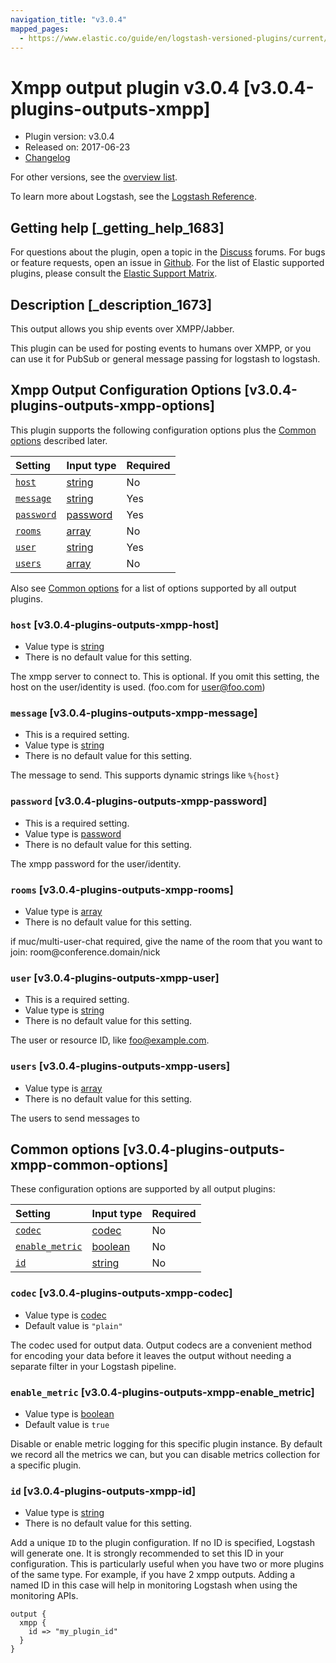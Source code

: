 ```yaml
---
navigation_title: "v3.0.4"
mapped_pages:
  - https://www.elastic.co/guide/en/logstash-versioned-plugins/current/v3.0.4-plugins-outputs-xmpp.html
---
```


# Xmpp output plugin v3.0.4 [v3.0.4-plugins-outputs-xmpp]

* Plugin version: v3.0.4
* Released on: 2017-06-23
* [Changelog](https://github.com/logstash-plugins/logstash-output-xmpp/blob/v3.0.4/CHANGELOG.md)

For other versions, see the [overview list](output-xmpp-index.md).

To learn more about Logstash, see the [Logstash Reference](https://www.elastic.co/guide/en/logstash/current/index.html).

## Getting help [_getting_help_1683]

For questions about the plugin, open a topic in the [Discuss](http://discuss.elastic.co) forums. For bugs or feature requests, open an issue in [Github](https://github.com/logstash-plugins/logstash-output-xmpp). For the list of Elastic supported plugins, please consult the [Elastic Support Matrix](https://www.elastic.co/support/matrix#matrix_logstash_plugins).

## Description [_description_1673]

This output allows you ship events over XMPP/Jabber.

This plugin can be used for posting events to humans over XMPP, or you can use it for PubSub or general message passing for logstash to logstash.

## Xmpp Output Configuration Options [v3.0.4-plugins-outputs-xmpp-options]

This plugin supports the following configuration options plus the [Common options](v3-0-4-plugins-outputs-xmpp.md#v3.0.4-plugins-outputs-xmpp-common-options) described later.

| Setting | Input type | Required |
| :- | :- | :- |
| [`host`](v3-0-4-plugins-outputs-xmpp.md#v3.0.4-plugins-outputs-xmpp-host) | [string](/lsr/value-types.md#string) | No |
| [`message`](v3-0-4-plugins-outputs-xmpp.md#v3.0.4-plugins-outputs-xmpp-message) | [string](/lsr/value-types.md#string) | Yes |
| [`password`](v3-0-4-plugins-outputs-xmpp.md#v3.0.4-plugins-outputs-xmpp-password) | [password](/lsr/value-types.md#password) | Yes |
| [`rooms`](v3-0-4-plugins-outputs-xmpp.md#v3.0.4-plugins-outputs-xmpp-rooms) | [array](/lsr/value-types.md#array) | No |
| [`user`](v3-0-4-plugins-outputs-xmpp.md#v3.0.4-plugins-outputs-xmpp-user) | [string](/lsr/value-types.md#string) | Yes |
| [`users`](v3-0-4-plugins-outputs-xmpp.md#v3.0.4-plugins-outputs-xmpp-users) | [array](/lsr/value-types.md#array) | No |

Also see [Common options](v3-0-4-plugins-outputs-xmpp.md#v3.0.4-plugins-outputs-xmpp-common-options) for a list of options supported by all output plugins.

### `host` [v3.0.4-plugins-outputs-xmpp-host]

* Value type is [string](/lsr/value-types.md#string)
* There is no default value for this setting.

The xmpp server to connect to. This is optional. If you omit this setting, the host on the user/identity is used. (foo.com for <user@foo.com>)

### `message` [v3.0.4-plugins-outputs-xmpp-message]

* This is a required setting.
* Value type is [string](/lsr/value-types.md#string)
* There is no default value for this setting.

The message to send. This supports dynamic strings like `%{host}`

### `password` [v3.0.4-plugins-outputs-xmpp-password]

* This is a required setting.
* Value type is [password](/lsr/value-types.md#password)
* There is no default value for this setting.

The xmpp password for the user/identity.

### `rooms` [v3.0.4-plugins-outputs-xmpp-rooms]

* Value type is [array](/lsr/value-types.md#array)
* There is no default value for this setting.

if muc/multi-user-chat required, give the name of the room that you want to join: room\@conference.domain/nick

### `user` [v3.0.4-plugins-outputs-xmpp-user]

* This is a required setting.
* Value type is [string](/lsr/value-types.md#string)
* There is no default value for this setting.

The user or resource ID, like <foo@example.com>.

### `users` [v3.0.4-plugins-outputs-xmpp-users]

* Value type is [array](/lsr/value-types.md#array)
* There is no default value for this setting.

The users to send messages to

## Common options [v3.0.4-plugins-outputs-xmpp-common-options]

These configuration options are supported by all output plugins:

| Setting | Input type | Required |
| :- | :- | :- |
| [`codec`](v3-0-4-plugins-outputs-xmpp.md#v3.0.4-plugins-outputs-xmpp-codec) | [codec](/lsr/value-types.md#codec) | No |
| [`enable_metric`](v3-0-4-plugins-outputs-xmpp.md#v3.0.4-plugins-outputs-xmpp-enable_metric) | [boolean](/lsr/value-types.md#boolean) | No |
| [`id`](v3-0-4-plugins-outputs-xmpp.md#v3.0.4-plugins-outputs-xmpp-id) | [string](/lsr/value-types.md#string) | No |

### `codec` [v3.0.4-plugins-outputs-xmpp-codec]

* Value type is [codec](/lsr/value-types.md#codec)
* Default value is `"plain"`

The codec used for output data. Output codecs are a convenient method for encoding your data before it leaves the output without needing a separate filter in your Logstash pipeline.

### `enable_metric` [v3.0.4-plugins-outputs-xmpp-enable_metric]

* Value type is [boolean](/lsr/value-types.md#boolean)
* Default value is `true`

Disable or enable metric logging for this specific plugin instance. By default we record all the metrics we can, but you can disable metrics collection for a specific plugin.

### `id` [v3.0.4-plugins-outputs-xmpp-id]

* Value type is [string](/lsr/value-types.md#string)
* There is no default value for this setting.

Add a unique `ID` to the plugin configuration. If no ID is specified, Logstash will generate one. It is strongly recommended to set this ID in your configuration. This is particularly useful when you have two or more plugins of the same type. For example, if you have 2 xmpp outputs. Adding a named ID in this case will help in monitoring Logstash when using the monitoring APIs.

```
output {
  xmpp {
    id => "my_plugin_id"
  }
}
```
